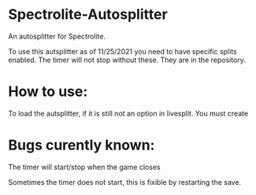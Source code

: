# Spectrolite-Autosplitter
An autosplitter for Spectrolite.

To use this autsplitter as of 11/25/2021 you need to have specific splits enabled.
The timer will not stop without these. They are in the repository. 

# How to use:
To load the autsplitter, if it is still not an option in livesplit. You must create

# Bugs curently known: 
The timer will start/stop when the game closes

Sometimes the timer does not start, this is fixible by restarting the save.

